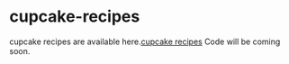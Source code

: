 # cupcake-recipes
cupcake recipes are available here.<a href="https://metavideos.com/video/66739856/chocolate-cupcakes-recipe">cupcake recipes</a>
Code will be coming soon.

